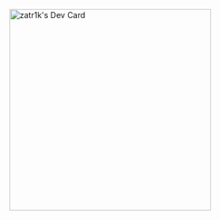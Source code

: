 <a href="https://app.daily.dev/zatr1k"><img src="https://api.daily.dev/devcards/v2/YX3a1ghioBZj3CRvV5Uww.png?r=j7g&type=default" width="356" alt="zatr1k's Dev Card"/></a>
